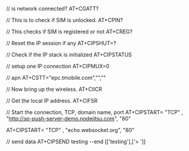 // is network connected?
AT+CGATT?

// This is to check if SIM is unlocked.
AT+CPIN?

// This checks if SIM is registered or not
AT+CREG?

// Reset the IP session if any
AT+CIPSHUT=?

// Check if the IP stack is initialized
AT+CIPSTATUS

// setup one IP connection
AT+CIPMUX=0

// apn
AT+CSTT="epc.tmobile.com","",""

// Now bring up the wireless.
AT+CIICR

// Get the local IP address.
AT+CIFSR

// Start the connection, TCP, domain name, port
AT+CIPSTART= "TCP" , "http://sp-push-server-demo.nodejitsu.com", "80" 

AT+CIPSTART= "TCP" , "echo.websocket.org", "80"


// send data
AT+CIPSEND testing --end [['testing'],['> ']]